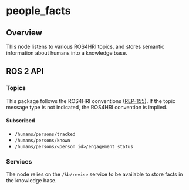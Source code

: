 # people_facts

## Overview

This node listens to various ROS4HRI topics, and stores semantic information
about humans into a knowledge base.

## ROS 2 API

### Topics

This package follows the ROS4HRI conventions ([REP-155](https://www.ros.org/reps/rep-0155.html)).
If the topic message type is not indicated, the ROS4HRI convention is implied.

#### Subscribed

- `/humans/persons/tracked`
- `/humans/persons/known`
- `/humans/persons/<person_id>/engagement_status`

### Services

The node relies on the `/kb/revise` service to be available to store facts in
the knowledge base.
